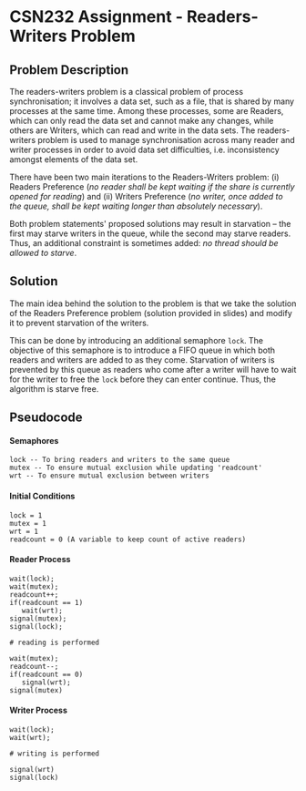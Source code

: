 # CSN232 Assignment - Readers-Writers Problem
## **Problem Description**
The readers-writers problem is a classical problem of process synchronisation; it involves a data set, such as a file, that is shared by many processes at the same time. Among these processes, some are Readers, which can only read the data set and cannot make any changes, while others are Writers, which can read and write in the data sets. The readers-writers problem is used to manage synchronisation across many reader and writer processes in order to avoid data set difficulties, i.e. inconsistency amongst elements of the data set.

There have been two main iterations to the Readers-Writers problem: (i) Readers Preference (*no reader shall be kept waiting if the share is currently opened for reading*) and (ii) Writers Preference (*no writer, once added to the queue, shall be kept waiting longer than absolutely necessary*). 

Both problem statements' proposed solutions may result in starvation – the first may starve writers in the queue, while the second may starve readers. Thus, an additional constraint is sometimes added: *no thread should be allowed to starve*.

## Solution
The main idea behind the solution to the problem is that we take the solution of the Readers Preference problem (solution provided in slides) and modify it to prevent starvation of the writers.

This can be done by introducing an additional semaphore `lock`. The objective of this semaphore is to introduce a FIFO queue in which both readers and writers are added to as they come. Starvation of writers is prevented by this queue as readers who come after a writer will have to wait for the writer to free the `lock` before they can enter continue. Thus, the algorithm is starve free.

## Pseudocode

#### Semaphores
``` 
lock -- To bring readers and writers to the same queue
mutex -- To ensure mutual exclusion while updating 'readcount'
wrt -- To ensure mutual exclusion between writers
```

#### Initial Conditions
```
lock = 1
mutex = 1
wrt = 1
readcount = 0 (A variable to keep count of active readers)
```

#### Reader Process
``` 
wait(lock);
wait(mutex);
readcount++;
if(readcount == 1)
   wait(wrt);
signal(mutex);
signal(lock);

# reading is performed

wait(mutex);
readcount--;
if(readcount == 0)
   signal(wrt);
signal(mutex)
```

#### Writer Process
```
wait(lock);
wait(wrt);

# writing is performed

signal(wrt)
signal(lock)
```

  

   
